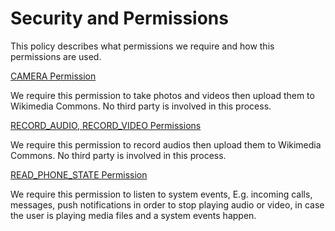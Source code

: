 # Security and Permissions

This policy describes what permissions we require and how this permissions are used.

[CAMERA Permission](https://developer.android.com/reference/android/Manifest.permission.html#CAMERA)

We require this permission to take photos and videos then upload them to Wikimedia Commons. No third party is involved in this process.

[RECORD_AUDIO, RECORD_VIDEO Permissions](https://developer.android.com/reference/android/Manifest.permission.html#RECORD_AUDIO)

We require this permission to record audios then upload them to Wikimedia Commons. No third party is involved in this process.


[READ_PHONE_STATE Permission](https://developer.android.com/reference/android/Manifest.permission.html#READ_PHONE_STATE)

We require this permission to listen to system events, E.g. incoming calls, messages, push notifications in order to stop playing audio or video, in case the user is playing media files and a system events happen. 
